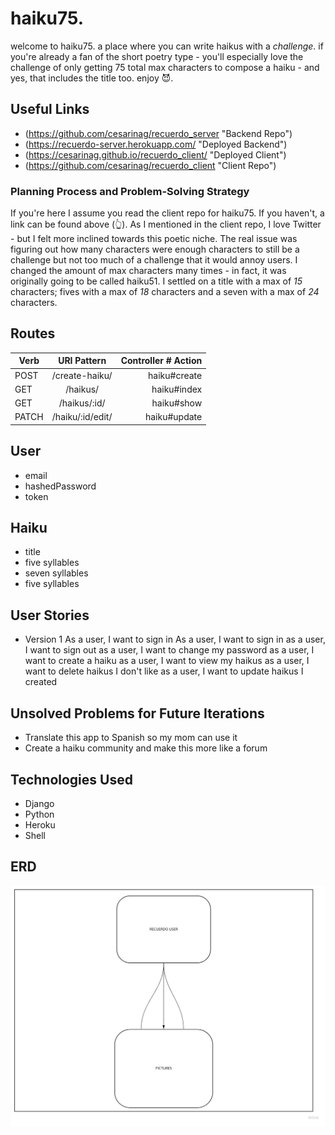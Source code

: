 # haiku75.
welcome to haiku75. a place where you can write haikus with a _challenge_. if you're already a fan of the short poetry type - you'll especially love the challenge of only getting 75 total max characters to compose a haiku - and yes, that includes the title too. enjoy 😈.

## Useful Links

- (https://github.com/cesarinag/recuerdo_server "Backend Repo")
- (https://recuerdo-server.herokuapp.com/ "Deployed Backend")
- (https://cesarinag.github.io/recuerdo_client/ "Deployed Client")
- (https://github.com/cesarinag/recuerdo_client "Client Repo")


### Planning Process and Problem-Solving Strategy
If you're here I assume you read the client repo for haiku75. If you haven't, a link can be found above (👆). As I mentioned in the client repo, I love Twitter - but I felt more inclined towards this poetic niche. The real issue was figuring out how many characters were enough characters to still be a challenge but not too much of a challenge that it would annoy users. I changed the amount of max characters many times - in fact, it was originally going to be called haiku51. I settled on a title with a max of _15_ characters; fives with a max of _18_ characters and a seven with a max of _24_ characters.


## Routes
| Verb        | URI Pattern     | Controller # Action  |
| ------------- |:-------------:| -----:|
| POST      | /create-haiku/ | haiku#create |
| GET      | /haikus/      |   haiku#index |
| GET | /haikus/:id/      |    haiku#show |
| PATCH | /haiku/:id/edit/      |    haiku#update |


## User
- email
- hashedPassword
- token

## Haiku
- title
- five syllables
- seven syllables
- five syllables

## User Stories
- Version 1
As a user, I want to sign in
As a user, I want to sign in
as a user, I want to sign out
as a user, I want to change my password
as a user, I want to create a haiku
as a user, I want to view my haikus
as a user, I want to delete haikus I don't like
as a user, I want to update haikus I created

## Unsolved Problems for Future Iterations
- Translate this app to Spanish so my mom can use it
- Create a haiku community and make this more like a forum


## Technologies Used
* Django
* Python
* Heroku
* Shell

## ERD
![Initial ERD for original concept](./pictures/capstone_erd.jpg)

